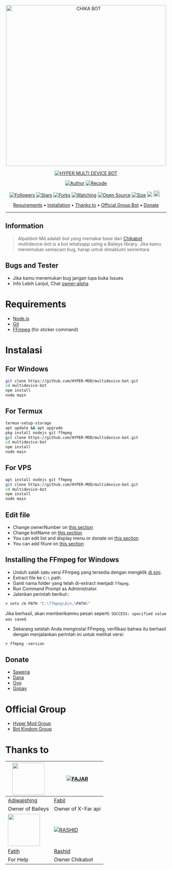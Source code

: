 <p align="center">
<img src="https://encrypted-tbn0.gstatic.com/images?q=tbn:ANd9GcStH_A0WKtnRtD_Bla6B71LjtP-GtYOkacYsg&usqp=CAU" alt="CHIKA BOT" width="500"/>


</p>
<p align="center">
<a href="#"><img title="HYPER MULTI DEVICE BOT" src="https://img.shields.io/badge/HYPER MULTI DEVICE BOT-green?colorA=%23ff0000&colorB=%23017e40&style=for-the-badge"></a>
</p>
<p align="center">
<a href="https://github.com/rashidsiregar28/chikabot"><img title="Author" src="https://img.shields.io/badge/Author-rashidsiregar28-red.svg?style=for-the-badge&logo=github"></a>
<a href="https://github.com/HYPER-MOD/multidevice-bot"><img title="Recode" src="https://img.shields.io/badge/Recode-HYPER-MOD-red.svg?style=for-the-badge&logo=github"></a>
</p>
<p align="center">
<a href="https://github.com/HYPER-MOD/followers"><img title="Followers" src="https://img.shields.io/github/followers/HYPER-MOD?color=red&style=flat-square"></a>
<a href="https://github.com/HYPER-MOD/multidevice-bot/stargazers/"><img title="Stars" src="https://img.shields.io/github/stars/HYPER-MOD/multidevice-bot?color=blue&style=flat-square"></a>
<a href="https://github.com/HYPER-MOD/multidevice-bot/network/members"><img title="Forks" src="https://img.shields.io/github/forks/HYPER-MOD/multidevice-bot?color=red&style=flat-square"></a>
<a href="https://github.com/HYPER-MOD/multidevice-bot/watchers"><img title="Watching" src="https://img.shields.io/github/watchers/HYPER-MOD/multidevice-bot?label=Watchers&color=blue&style=flat-square"></a>
<a href="https://github.com/HYPER-MOD/multidevice-bot"><img title="Open Source" src="https://badges.frapsoft.com/os/v2/open-source.svg?v=103"></a>
<a href="https://github.com/HYPER-MOD/multidevice-bot/"><img title="Size" src="https://img.shields.io/github/repo-size/HYPER-MOD/multidevice-bot?style=flat-square&color=green"></a>
<a href="https://hits.seeyoufarm.com"><img src="https://hits.seeyoufarm.com/api/count/incr/badge.svg?url=https%3A%2F%2Fgithub.com%2FHYPER-MOD%2Fmultidevice-bot&count_bg=%2379C83D&title_bg=%23555555&icon=probot.svg&icon_color=%2300FF6D&title=hits&edge_flat=false"/></a>
<a href="https://github.com/HYPER-MOD/multidevice-bot/graphs/commit-activity"><img height="20" src="https://img.shields.io/badge/Maintained%3F-yes-green.svg"></a>&nbsp;&nbsp;
</p>

<p align="center">
  <a href="https://github.com/HYPER-MOD/multidevice-bot#requirements">Requirements</a> •
  <a href="https://github.com/HYPER-MOD/multidevice-bot#instalasi">Installation</a> •
  <a href="https://github.com/HYPER-MOD/multidevice-bot#thanks-to">Thanks to</a> •
  <a href="https://github.com/HYPER-MOD/multidevice-bot#Official-Group"> Official Group Bot</a> •
  <a href="https://github.com/HYPER-MOD/multidevice-bot#donate">Donate</a>
</p>
</div>


---

## Information
> Alpahbot-Md adalah bot yang memakai base dari [Chikabot](https://github.com/rashidsiregar28/chikabot/blob/main/README.md) . multidevice-bot is a bot whatsapp using a Baileys library.
> Jika kamu menemukan semacam bug, harap untuk dimaklumi sementara

## Bugs and Tester
* Jika kamu menemukan bug jangan lupa buka Issues
* Info Lebih Lanjut, Chat [owner-alpha](https://wa.me/94767043432)

# Requirements
* [Node.js](https://nodejs.org/en/)
* [Git](https://git-scm.com/downloads)
* [FFmpeg](https://github.com/BtbN/FFmpeg-Builds/releases/download/autobuild-2020-12-08-13-03/ffmpeg-n4.3.1-26-gca55240b8c-win64-gpl-4.3.zip) (for sticker command)

# Instalasi
## For Windows
```bash
git clone https://github.com/HYPER-MOD/multidevice-bot.git
cd multidevice-bot
npm install
node main
```
## For Termux
```bash
termux-setup-storage
apt update && apt upgrade
pkg install nodejs git ffmpeg
git clone https://github.com/HYPER-MOD/multidevice-bot.git
cd multidevice-bot
npm install
node main
```

## For VPS
```bash
apt install nodejs git ffmpeg
git clone https://github.com/HYPER-MOD/multidevice-bot.git
cd multidevice-bot
npm install
node main
```

## Edit file
- Change ownerNumber on [this section](https://github.com/HYPER-MOD/amultidevice-bot/blob/7a7ebe69cf44686d8a577f616b38b5d299ffefcc/config.json#L2)
- Change botName on [this section](https://github.com/HYPER-MOD/multidevice-bot/blob/7a7ebe69cf44686d8a577f616b38b5d299ffefcc/config.json#L3)
- You can edit list and display menu or donate on [this section](https://github.com/HYPER-MOD/multidevice-bot/blob/main/help/ind.js)
- You can add fiture on [this section](https://github.com/HYPER-MOD/multidevice-bot/tree/main/message)


## Installing the FFmpeg for Windows
* Unduh salah satu versi FFmpeg yang tersedia dengan mengklik [di sini](https://www.gyan.dev/ffmpeg/builds/).
* Extract file ke `C:\` path.
* Ganti nama folder yang telah di-extract menjadi `ffmpeg`.
* Run Command Prompt as Administrator.
* Jalankan perintah berikut::
```cmd
> setx /m PATH "C:\ffmpeg\bin;%PATH%"
```
Jika berhasil, akan memberikanmu pesan seperti: `SUCCESS: specified value was saved`.
* Sekarang setelah Anda menginstal FFmpeg, verifikasi bahwa itu berhasil dengan menjalankan perintah ini untuk melihat versi:
```cmd
> ffmpeg -version
```

## Donate
- [Saweria](https://saweria.co/hypermod)
- [Dana](https://www.linkpicture.com/q/HYPER-MOD-LOGO.jpg)
- [Ovo](https://www.linkpicture.com/q/HYPER-MOD-LOGO.jpg)
- [Gopay](https://www.linkpicture.com/q/HYPER-MOD-LOGO.jpg)

# Official Group
- [Hyper Mod Group](https://chat.whatsapp.com/DwrAShfWMAoESDA28hqnoP)
- [Bot Kindom Group](https://chat.whatsapp.com/CIDWlH7yzEsKombRDcTKcV)


# Thanks to
<a href="https://github.com/adiwajshing"><img src="https://github.com/adiwajshing.png?size=100" width="100" height="100"></a> | [![FAJAR](http://github.com/xfar05.png?size=100)](http://github.com/xfar05) 
---|---
[Adiwajshing](https://github.com/adiwajshing) | [Fabil](https://github.com/xfar05)
 Owner of Baileys | Owner of X-Far api |
<a href="https://github.com/fatiharridho"><img src="https://github.com/fatiharridho.png?size=100" width="100" height="100"></a> | [![RASHID](http://github.com/rashidsiregar28.png?size=100)](http://github.com/rashidsiregar28) 
[Fatih](https://github.com/fatiharridho)  | [Rashid](https://github.com/rashidsiregar28)
For Help | Owner Chikabot |
